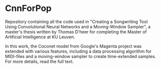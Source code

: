 # CnnForPop
Repository containing all the code used in "Creating a Songwriting Tool Using Convolutional Neural Networks and a Moving-Window Sampler",
a master's thesis written by Thomas D'heer for completing the Master of Artificial Intelligence at KU Leuven.

In this work, the Coconet model from Google's Magenta project was extended with various features,
including a data processing algorithm for MIDI-files and a moving-window sampler to create time-extended samples.
For more details, read the full text.
